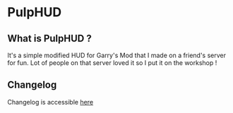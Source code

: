 # PulpHUD

## What is PulpHUD ?
It's a simple modified HUD for Garry's Mod that I made on a friend's server for fun.
Lot of people on that server loved it so I put it on the workshop !

## Changelog
Changelog is accessible [here](CHANGELOG.md "changelog")
